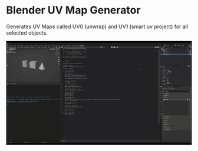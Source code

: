 # Blender UV Map Generator
Generates UV Maps called UV0 (unwrap) and UV1 (smart uv project) for all selected objects.

![](https://github.com/Realmlist/Blender-UV-Map-Generator/blob/main/resources/uv-gen-demo.gif)
